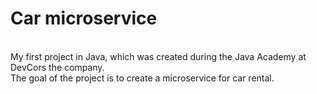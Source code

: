# Car microservice

<br>My first project in Java, which was created during the Java Academy at DevCors the company.
<br>The goal of the project is to create a microservice for car rental.
